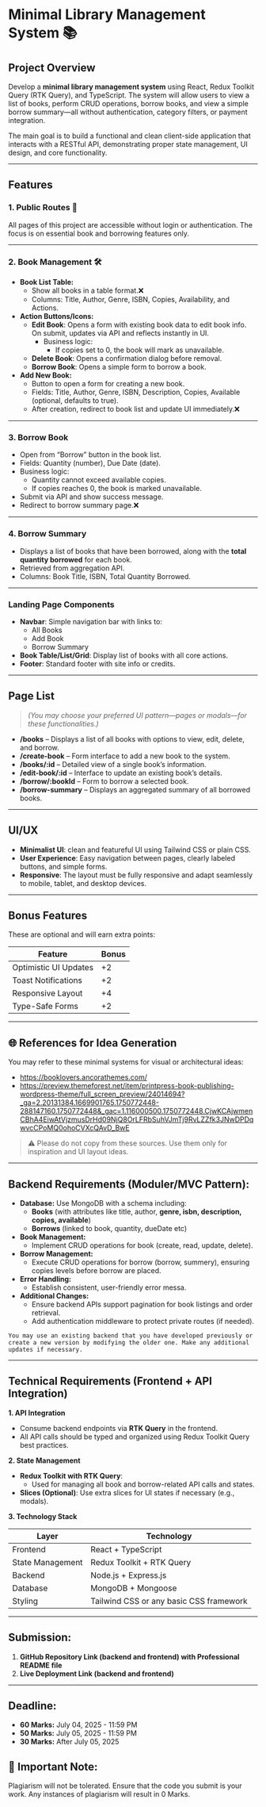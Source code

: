 # Minimal Library Management System 📚

## **Project Overview**

Develop a **minimal library management system** using React, Redux Toolkit Query (RTK Query), and TypeScript. The system will allow users to view a list of books, perform CRUD operations, borrow books, and view a simple borrow summary—all without authentication, category filters, or payment integration.

The main goal is to build a functional and clean client-side application that interacts with a RESTful API, demonstrating proper state management, UI design, and core functionality.

---

## **Features**

### **1. Public Routes 🚀**

All pages of this project are accessible without login or authentication. The focus is on essential book and borrowing features only.

---

### **2. Book Management 🛠️**

- **Book List Table:**
  - Show all books in a table format.❌
  - Columns: Title, Author, Genre, ISBN, Copies, Availability, and Actions.
- **Action Buttons/Icons:**
  - **Edit Book**: Opens a form with existing book data to edit book info. On submit, updates via API and reflects instantly in UI.
    - Business logic:
      - If copies set to 0, the book will mark as unavailable.
  - **Delete Book**: Opens a confirmation dialog before removal.
  - **Borrow Book**: Opens a simple form to borrow a book.
- **Add New Book:**
  - Button to open a form for creating a new book.
  - Fields: Title, Author, Genre, ISBN, Description, Copies, Available (optional, defaults to true).
  - After creation, redirect to book list and update UI immediately.❌

---

### **3. Borrow Book**

- Open from “Borrow” button in the book list.
- Fields: Quantity (number), Due Date (date).
- Business logic:
  - Quantity cannot exceed available copies.
  - If copies reaches 0, the book is marked unavailable.
- Submit via API and show success message.
- Redirect to borrow summary page.❌

---

### **4. Borrow Summary**

- Displays a list of books that have been borrowed, along with the **total quantity borrowed** for each book.
- Retrieved from aggregation API.
- Columns: Book Title, ISBN, Total Quantity Borrowed.

---

### **Landing Page Components**

- **Navbar**: Simple navigation bar with links to:
  - All Books
  - Add Book
  - Borrow Summary
- **Book Table/List/Grid**: Display list of books with all core actions.
- **Footer**: Standard footer with site info or credits.

---

## **Page List**

> _(You may choose your preferred UI pattern—pages or modals—for these functionalities.)_

- **/books** – Displays a list of all books with options to view, edit, delete, and borrow.
- **/create-book** – Form interface to add a new book to the system.
- **/books/:id** – Detailed view of a single book’s information.
- **/edit-book/:id** – Interface to update an existing book’s details.
- **/borrow/:bookId** – Form to borrow a selected book.
- **/borrow-summary** – Displays an aggregated summary of all borrowed books.

---

## **UI/UX**

- **Minimalist UI**: clean and featureful UI using Tailwind CSS or plain CSS.
- **User Experience**: Easy navigation between pages, clearly labeled buttons, and simple forms.
- **Responsive**: The layout must be fully responsive and adapt seamlessly to mobile, tablet, and desktop devices.

---

## **Bonus Features**

These are optional and will earn extra points:

| **Feature**           | **Bonus** |
| --------------------- | --------- |
| Optimistic UI Updates | +2        |
| Toast Notifications   | +2        |
| Responsive Layout     | +4        |
| Type-Safe Forms       | +2        |

---

## **🌐 References for Idea Generation**

You may refer to these minimal systems for visual or architectural ideas:

- https://booklovers.ancorathemes.com/
- https://preview.themeforest.net/item/printpress-book-publishing-wordpress-theme/full_screen_preview/24014694?_ga=2.20131384.1669901765.1750772448-288147160.1750772448&_gac=1.116000500.1750772448.CjwKCAjwmenCBhA4EiwAtVjzmusDrHd09NjQ8OrLFRbSuhVJmTj9RvLZZfk3JNwDPDqwvcCPoMQ0ohoCVXcQAvD_BwE

> ⚠️ Please do not copy from these sources. Use them only for inspiration and UI layout ideas.

---

## **Backend Requirements (Moduler/MVC Pattern):**

- **Database:** Use MongoDB with a schema including:
  - **Books** (with attributes like title, author, **genre, isbn, description, copies, available**)
  - **Borrows** (linked to book, quantity, dueDate etc)
- **Book Management:**
  - Implement CRUD operations for book (create, read, update, delete).
- **Borrow Management:**
  - Execute CRUD operations for borrow (borrow, summery), ensuring copies levels before borrow are placed.
- **Error Handling:**
  - Establish consistent, user-friendly error messa.
- **Additional Changes:**
  - Ensure backend APIs support pagination for book listings and order retrieval.
  - Add authentication middleware to protect private routes (if needed).

`You may use an existing backend that you have developed previously or create a new version by modifying the older one. Make any additional updates if necessary.`

---

## **Technical Requirements (Frontend + API Integration)**

**1. API Integration**

- Consume backend endpoints via **RTK Query** in the frontend.
- All API calls should be typed and organized using Redux Toolkit Query best practices.

**2. State Management**

- **Redux Toolkit with RTK Query**:
  - Used for managing all book and borrow-related API calls and states.
- **Slices (Optional)**: Use extra slices for UI states if necessary (e.g., modals).

**3. Technology Stack**

| **Layer**        | **Technology**                          |
| ---------------- | --------------------------------------- |
| Frontend         | React + TypeScript                      |
| State Management | Redux Toolkit + RTK Query               |
| Backend          | Node.js + Express.js                    |
| Database         | MongoDB + Mongoose                      |
| Styling          | Tailwind CSS or any basic CSS framework |

---

## **Submission:**

1. **GitHub Repository Link (backend and frontend) with Professional README file**
2. **Live Deployment Link (backend and frontend)**

---

## **Deadline:**

- **60 Marks:** July 04, 2025 - 11:59 PM
- **50 Marks:** July 05, 2025 - 11:59 PM
- **30 Marks:** After July 05, 2025

## 🚫 **Important Note:**

Plagiarism will not be tolerated. Ensure that the code you submit is your work. Any instances of plagiarism will result in 0 Marks.
